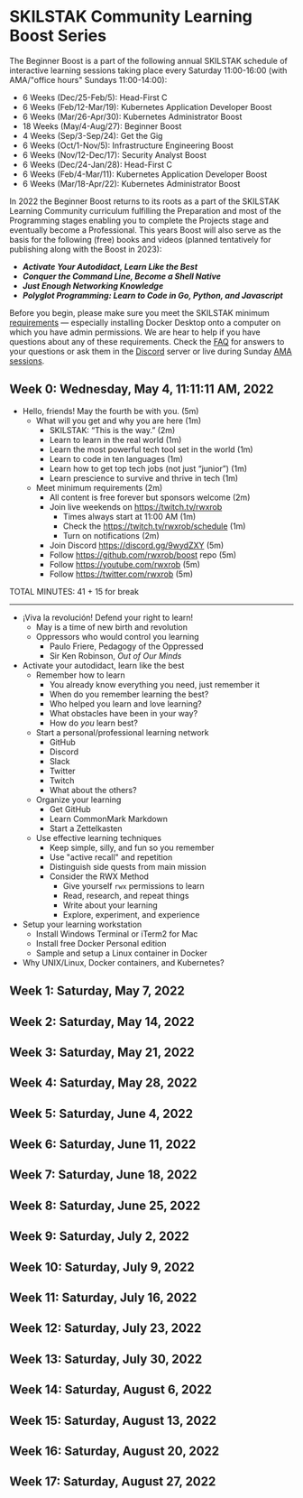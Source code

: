 # SKILSTAK Community Learning Boost Series

The Beginner Boost is a part of the following annual SKILSTAK schedule
of interactive learning sessions taking place every Saturday
11:00-16:00 (with AMA/"office hours" Sundays 11:00-14:00):

* 6  Weeks (Dec/25-Feb/5):  Head-First C
* 6  Weeks (Feb/12-Mar/19): Kubernetes Application Developer Boost
* 6  Weeks (Mar/26-Apr/30): Kubernetes Administrator Boost
* 18 Weeks (May/4-Aug/27):  Beginner Boost 
* 4  Weeks (Sep/3-Sep/24):  Get the Gig 
* 6  Weeks (Oct/1-Nov/5):   Infrastructure Engineering Boost
* 6  Weeks (Nov/12-Dec/17): Security Analyst Boost
* 6  Weeks (Dec/24-Jan/28): Head-First C
* 6  Weeks (Feb/4-Mar/11):  Kubernetes Application Developer Boost
* 6  Weeks (Mar/18-Apr/22): Kubernetes Administrator Boost

In 2022 the Beginner Boost returns to its roots as a part of the
SKILSTAK Learning Community curriculum fulfilling the Preparation and
most of the Programming stages enabling you to complete the Projects
stage and eventually become a Professional. This years Boost will also
serve as the basis for the following (free) books and videos (planned
tentatively for publishing along with the Boost in 2023):

* ***Activate Your Autodidact, Learn Like the Best***
* ***Conquer the Command Line, Become a Shell Native***
* ***Just Enough Networking Knowledge***
* ***Polyglot Programming: Learn to Code in Go, Python, and
  Javascript***

Before you begin, please make sure you meet the SKILSTAK minimum
[requirements](requirements) — especially installing Docker Desktop onto
a computer on which you have admin permissions. We are hear to help if
you have questions about any of these requirements. Check the [FAQ](faq)
for answers to your questions or ask them in the
[Discord](https://discord.gg/9wydZXY) server or live during Sunday [AMA
sessions](https://twitch.tv/rwxrob/schedule).

## Week 0: Wednesday, May 4, 11:11:11 AM, 2022

* Hello, friends! May the fourth be with you. (5m)
  * What will you get and why you are here (1m)
    * SKILSTAK: “This is the way.” (2m)
    * Learn to learn in the real world (1m)
    * Learn the most powerful tech tool set in the world (1m)
    * Learn to code in ten languages (1m)
    * Learn how to get top tech jobs (not just “junior”) (1m)
    * Learn prescience to survive and thrive in tech (1m)
  * Meet minimum requirements (2m)
    * All content is free forever but sponsors welcome (2m)
    * Join live weekends on https://twitch.tv/rwxrob
      * Times always start at 11:00 AM (1m)
      * Check the https://twitch.tv/rwxrob/schedule (1m)
      * Turn on notifications (2m)
    * Join Discord https://discord.gg/9wydZXY (5m)
    * Follow https://github.com/rwxrob/boost repo (5m)
    * Follow https://youtube.com/rwxrob (5m)
    * Follow https://twitter.com/rwxrob (5m)

TOTAL MINUTES: 41 + 15 for break

----

*  ¡Viva la revolución! Defend your right to learn!
   * May is a time of new birth and revolution
   * Oppressors who would control you learning
     * Paulo Friere, Pedagogy of the Oppressed
     * Sir Ken Robinson, *Out of Our Minds*
* Activate your autodidact, learn like the best
   * Remember how to learn
     * You already know everything you need, just remember it
     * When do you remember learning the best?
     * Who helped you learn and love learning?
     * What obstacles have been in your way?
     * How do *you* learn best?
   * Start a personal/professional learning network
     * GitHub
     * Discord
     * Slack
     * Twitter
     * Twitch
     * What about the others?
   * Organize your learning
     * Get GitHub
     * Learn CommonMark Markdown
     * Start a Zettelkasten
   * Use effective learning techniques
     * Keep simple, silly, and fun so you remember
     * Use "active recall" and repetition
     * Distinguish side quests from main mission
     * Consider the RWX Method
       * Give yourself `rwx` permissions to learn
       * Read, research, and repeat things
       * Write about your learning
       * Explore, experiment, and experience
* Setup your learning workstation
  * Install Windows Terminal or iTerm2 for Mac
  * Install free Docker Personal edition
  * Sample and setup a Linux container in Docker
* Why UNIX/Linux, Docker containers, and Kubernetes?

## Week 1: Saturday, May  7, 2022

## Week 2: Saturday, May 14, 2022

## Week 3: Saturday, May 21, 2022

## Week 4: Saturday, May 28, 2022

## Week 5: Saturday, June  4, 2022

## Week 6: Saturday, June 11, 2022

## Week 7: Saturday, June 18, 2022

## Week 8: Saturday, June 25, 2022

## Week 9: Saturday, July  2, 2022

## Week 10: Saturday, July  9, 2022

## Week 11: Saturday, July 16, 2022

## Week 12: Saturday, July 23, 2022

## Week 13: Saturday, July 30, 2022

## Week 14: Saturday, August  6, 2022

## Week 15: Saturday, August 13, 2022

## Week 16: Saturday, August 20, 2022

## Week 17: Saturday, August 27, 2022

